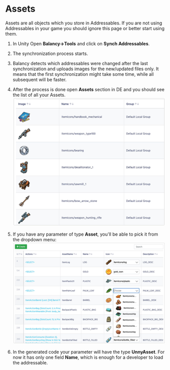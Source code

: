 # Assets

Assets are all objects which you store in Addressables. If you are not using Addressables in your game you should ignore this page or better start using them.

1. In Unity Open **Balancy->Tools** and click on **Synch Addressables**.
2. The synchronization process starts.
3. Balancy detects which addressables were changed after the last synchronization and uploads images for the new/updated files only. It means that the first synchronization might take some time, while all subsequent will be faster.
4. After the process is done open **Assets** section in DE and you should see the list of all your Assets.
    ![Screenshot](../../img/de_example/de_assets_list.jpg)

5. If you have any parameter of type **Asset**, you'll be able to pick it from the dropdown menu:
    ![Screenshot](../../img/de_example/de_assets_example.jpg)

6. In the generated code your parameter will have the type **UnnyAsset**. For now it has only one field **Name**, which is enough for a developer to load the addressable.